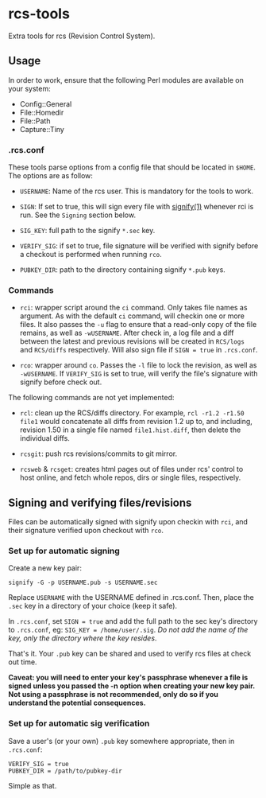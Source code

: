 <!-- $Ragnarok: README.md,v 1.5 2025/09/23 23:27:17 lecorbeau Exp $ -->

# rcs-tools

Extra tools for rcs (Revision Control System).

## Usage

In order to work, ensure that the following Perl modules are available
on your system:

* Config::General
* File::Homedir
* File::Path
* Capture::Tiny

### .rcs.conf

These tools parse options from a config file that should be located in
`$HOME`. The options are as follow:

* `USERNAME`: Name of the rcs user. This is mandatory for the tools to work.

* `SIGN`: If set to true, this will sign every file with
[signify(1)](http://man.openbsd.org/signify) whenever rci is run. See
the `Signing` section below.

* `SIG_KEY`: full path to the signify `*.sec` key.

* `VERIFY_SIG`: if set to true, file signature will be verified with signify
before a checkout is performed when running `rco`.

* `PUBKEY_DIR`: path to the directory containing signify `*.pub` keys.

### Commands

* `rci`: wrapper script around the `ci` command. Only takes file names
as argument. As with the default `ci` command, will checkin one or more
files. It also passes the `-u` flag to ensure that a read-only copy of
the file remains, as well as `-wUSERNAME`. After check in, a log file
and a diff between the latest and previous revisions will be created in
`RCS/logs` and `RCS/diffs` respectively. Will also sign file if
`SIGN = true` in `.rcs.conf`.

* `rco`: wrapper around `co`. Passes the `-l` file to lock the revision,
as well as `-wUSERNAME`. If `VERIFY_SIG` is set to true, will verify the
file's signature with signify before check out.

The following commands are not yet implemented:

* `rcl`: clean up the RCS/diffs directory. For example, `rcl -r1.2 -r1.50 file1`
would concatenate all diffs from revision 1.2 up to, and including,
revision 1.50 in a single file named `file1.hist.diff`, then delete the
individual diffs.

* `rcsgit`: push rcs revisions/commits to git mirror.

* `rcsweb` & `rcsget`: creates html pages out of files under rcs' control
to host online, and fetch whole repos, dirs or single files, respectively.

## Signing and verifying files/revisions

Files can be automatically signed with signify upon checkin with `rci`,
and their signature verified upon checkout with `rco`.

### Set up for automatic signing

Create a new key pair:

    signify -G -p USERNAME.pub -s USERNAME.sec

Replace `USERNAME` with the USERNAME defined in .rcs.conf. Then, place
the `.sec` key in a directory of your choice (keep it safe).

In `.rcs.conf`, set `SIGN = true` and add the full path to the sec key's
directory to `.rcs.conf`, eg: `SIG_KEY = /home/user/.sig`. *Do not add
the name of the key, only the directory where the key resides*.

That's it. Your `.pub` key can be shared and used to verify rcs files at
check out time.

**Caveat: you will need to enter your key's passphrase whenever a file
is signed unless you passed the -n option when creating your new key
pair. Not using a passphrase is not recommended, only do so if you
understand the potential consequences.**

### Set up for automatic sig verification

Save a user's (or your own) `.pub` key somewhere appropriate, then in
`.rcs.conf`:

    VERIFY_SIG = true
    PUBKEY_DIR = /path/to/pubkey-dir

Simple as that.
